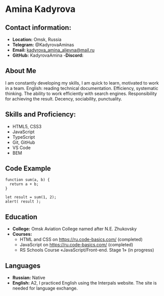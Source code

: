 # Amina Kadyrova
## Contact information:
- **Location:** Omsk, Russia 
- **Telegram:** @KadyrovaAminas
- **Email:**  kadyrova_amina_alievna@mail.ru
- **GitHub:** KadyrovaAmina
-**Discord:** 
## About Me
I am constantly developing my skills, I am quick to learn, motivated to work in a team. English: reading technical documentation. Efficiency, systematic thinking. The ability to work efficiently with search engines. Responsibility for achieving the result. Decency, sociability, punctuality.
## Skills and Proficiency:
- HTML5, CSS3 
- JavaScript
- TypeScript
- Git, GitHub
- VS Code
- BEM
## Code Example
```
function sum(a, b) {
  return a + b;
}

let result = sum(1, 2);
alert( result );
```
## Education
- **College:** Omsk Aviation College named after N.E. Zhukovsky
- **Courses:** 
     + HTML and CSS on https://ru.code-basics.com/ (completed)
     + JavaScript on https://ru.code-basics.com/ (completed)
     + RS Schools Course «JavaScript/Front-end. Stage 1» (in progress)
## Languages
- **Russian:** Native
- **English:** A2, I practiced English using the Interpals website. The site is needed for language exchange.
